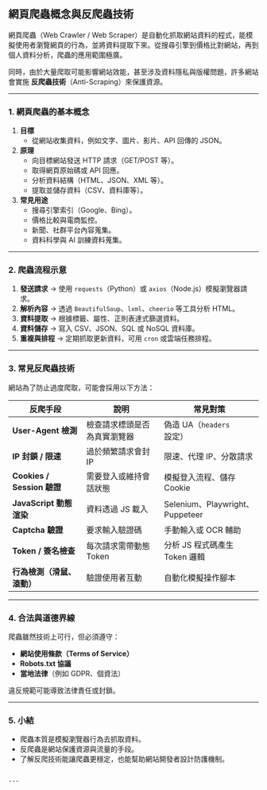 ## 網頁爬蟲概念與反爬蟲技術

網頁爬蟲（Web Crawler / Web Scraper）是自動化抓取網站資料的程式，能模擬使用者瀏覽網頁的行為，並將資料提取下來。從搜尋引擎到價格比對網站，再到個人資料分析，爬蟲的應用範圍極廣。

同時，由於大量爬取可能影響網站效能，甚至涉及資料隱私與版權問題，許多網站會實施 **反爬蟲技術**（Anti-Scraping）來保護資源。

---

### 1. 網頁爬蟲的基本概念
1. **目標**  
   - 從網站收集資料，例如文字、圖片、影片、API 回傳的 JSON。
2. **原理**  
   - 向目標網站發送 HTTP 請求（GET/POST 等）。
   - 取得網頁原始碼或 API 回應。
   - 分析資料結構（HTML、JSON、XML 等）。
   - 提取並儲存資料（CSV、資料庫等）。
3. **常見用途**  
   - 搜尋引擎索引（Google、Bing）。
   - 價格比較與電商監控。
   - 新聞、社群平台內容蒐集。
   - 資料科學與 AI 訓練資料蒐集。

---

### 2. 爬蟲流程示意
1. **發送請求** → 使用 `requests`（Python）或 `axios`（Node.js）模擬瀏覽器請求。
2. **解析內容** → 透過 `BeautifulSoup`、`lxml`、`cheerio` 等工具分析 HTML。
3. **資料提取** → 根據標籤、屬性、正則表達式篩選資料。
4. **資料儲存** → 寫入 CSV、JSON、SQL 或 NoSQL 資料庫。
5. **重複與排程** → 定期抓取更新資料，可用 `cron` 或雲端任務排程。

---

### 3. 常見反爬蟲技術
網站為了防止過度爬取，可能會採用以下方法：

| 反爬手段                     | 說明 | 常見對策 |
|-----------------------------|------|----------|
| **User-Agent 檢測**         | 檢查請求標頭是否為真實瀏覽器 | 偽造 UA（`headers` 設定） |
| **IP 封鎖 / 限速**          | 過於頻繁請求會封 IP          | 限速、代理 IP、分散請求 |
| **Cookies / Session 驗證**  | 需要登入或維持會話狀態       | 模擬登入流程、儲存 Cookie |
| **JavaScript 動態渲染**     | 資料透過 JS 載入             | Selenium、Playwright、Puppeteer |
| **Captcha 驗證**            | 要求輸入驗證碼              | 手動輸入或 OCR 輔助 |
| **Token / 簽名檢查**         | 每次請求需帶動態 Token       | 分析 JS 程式碼產生 Token 邏輯 |
| **行為檢測（滑鼠、滾動）**  | 驗證使用者互動               | 自動化模擬操作腳本 |

---

### 4. 合法與道德界線
爬蟲雖然技術上可行，但必須遵守：
- **網站使用條款（Terms of Service）**
- **Robots.txt 協議**
- **當地法律**（例如 GDPR、個資法）

違反規範可能導致法律責任或封鎖。

---

### 5. 小結
- 爬蟲本質是模擬瀏覽器行為去抓取資料。
- 反爬蟲是網站保護資源與流量的手段。
- 了解反爬技術能讓爬蟲更穩定，也能幫助網站開發者設計防護機制。
```

---


